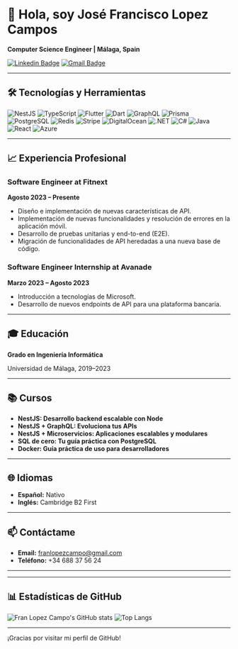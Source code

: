 # 👋 Hola, soy José Francisco Lopez Campos

**Computer Science Engineer | Málaga, Spain**

[![Linkedin Badge](https://img.shields.io/badge/-FranLopezCampo-blue?style=flat-square&logo=Linkedin&logoColor=white&link=https://www.linkedin.com/in/franlopezcampo/)](https://www.linkedin.com/in/josefranciscolopezcampos/)
[![Gmail Badge](https://img.shields.io/badge/-franlopezcampo@gmail.com-c14438?style=flat-square&logo=Gmail&logoColor=white&link=mailto:franlopezcampo@gmail.com)](mailto:franlopezcampo@gmail.com)

---

## 🛠️ Tecnologías y Herramientas

![NestJS](https://img.shields.io/badge/nestjs-%23E0234E.svg?style=for-the-badge&logo=nestjs&logoColor=white)
![TypeScript](https://img.shields.io/badge/typescript-%23007ACC.svg?style=for-the-badge&logo=typescript&logoColor=white)
![Flutter](https://img.shields.io/badge/flutter-%2302569B.svg?style=for-the-badge&logo=flutter&logoColor=white)
![Dart](https://img.shields.io/badge/dart-%230175C2.svg?style=for-the-badge&logo=dart&logoColor=white)
![GraphQL](https://img.shields.io/badge/graphql-%23E10098.svg?style=for-the-badge&logo=graphql&logoColor=white)
![Prisma](https://img.shields.io/badge/prisma-2D3748?style=for-the-badge&logo=prisma&logoColor=white)
![PostgreSQL](https://img.shields.io/badge/postgresql-%23316192.svg?style=for-the-badge&logo=postgresql&logoColor=white)
![Redis](https://img.shields.io/badge/redis-%23DD0031.svg?style=for-the-badge&logo=redis&logoColor=white)
![Stripe](https://img.shields.io/badge/stripe-%23646CFF.svg?style=for-the-badge&logo=stripe&logoColor=white)
![DigitalOcean](https://img.shields.io/badge/digitalocean-%230167ff.svg?style=for-the-badge&logo=digitalocean&logoColor=white)
![.NET](https://img.shields.io/badge/.NET-512BD4?style=for-the-badge&logo=dotnet&logoColor=white)
![C#](https://img.shields.io/badge/c%23-%23239120.svg?style=for-the-badge&logo=c-sharp&logoColor=white)
![Java](https://img.shields.io/badge/java-%23ED8B00.svg?style=for-the-badge&logo=openjdk&logoColor=white)
![React](https://img.shields.io/badge/react-%2320232a.svg?style=for-the-badge&logo=react&logoColor=%2361DAFB)
![Azure](https://img.shields.io/badge/azure-%230072C6.svg?style=for-the-badge&logo=microsoftazure&logoColor=white)


---

## 📈 Experiencia Profesional

### Software Engineer at Fitnext
**Agosto 2023 – Presente**

- Diseño e implementación de nuevas características de API.
- Implementación de nuevas funcionalidades y resolución de errores en la aplicación móvil.
- Desarrollo de pruebas unitarias y end-to-end (E2E).
- Migración de funcionalidades de API heredadas a una nueva base de código.

### Software Engineer Internship at Avanade
**Marzo 2023 – Agosto 2023**

- Introducción a tecnologías de Microsoft.
- Desarrollo de nuevos endpoints de API para una plataforma bancaria.

---

## 🎓 Educación

**Grado en Ingeniería Informática**

Universidad de Málaga, 2019–2023

---

## 📚 Cursos

- **NestJS: Desarrollo backend escalable con Node**
- **NestJS + GraphQL: Evoluciona tus APIs**
- **NestJS + Microservicios: Aplicaciones escalables y modulares**
- **SQL de cero: Tu guía práctica con PostgreSQL**
- **Docker: Guía práctica de uso para desarrolladores**

---

## 🌐 Idiomas

- **Español:** Nativo
- **Inglés:** Cambridge B2 First

---

## 📫 Contáctame

- **Email:** franlopezcampo@gmail.com
- **Teléfono:** +34 688 37 56 24

---

---

## 📊 Estadísticas de GitHub

![Fran Lopez Campo's GitHub stats](https://github-readme-stats.vercel.app/api?username=FranLopezCampos&show_icons=true&theme=dark) ![Top Langs](https://github-readme-stats.vercel.app/api/top-langs/?username=franlopezcampo&layout=compact&theme=dark)

---

¡Gracias por visitar mi perfil de GitHub!
